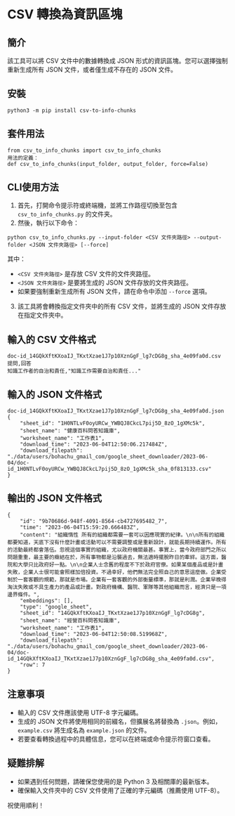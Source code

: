 # CSV 轉換為資訊區塊
## 簡介
該工具可以將 CSV 文件中的數據轉換成 JSON 形式的資訊區塊。您可以選擇強制重新生成所有 JSON 文件，或者僅生成不存在的 JSON 文件。

## 安裝
```
python3 -m pip install csv-to-info-chunks
```

## 套件用法
```
from csv_to_info_chunks import csv_to_info_chunks
用法的定義：
def csv_to_info_chunks(input_folder, output_folder, force=False)
```

## CLI使用方法
1. 首先，打開命令提示符或終端機，並將工作路徑切換至包含 `csv_to_info_chunks.py` 的文件夹。
2. 然後，執行以下命令：
```
python csv_to_info_chunks.py --input-folder <CSV 文件夾路徑> --output-folder <JSON 文件夾路徑> [--force]
```
其中：
- `<CSV 文件夾路徑>` 是存放 CSV 文件的文件夾路徑。
- `<JSON 文件夾路徑>` 是要將生成的 JSON 文件存放的文件夾路徑。
- 如果要強制重新生成所有 JSON 文件，請在命令中添加 `--force` 選項。
3. 該工具將會轉換指定文件夾中的所有 CSV 文件，並將生成的 JSON 文件存放在指定文件夾中。

## 輸入的 CSV 文件格式
```
doc-id_14GQkXftKXoaIJ_TKxtXzae1J7p10XznGgF_lg7cDG8g_sha_4e09fa0d.csv
提問,回答
知識工作者的自治和責任,"知識工作需要自治和責任..."
```

## 輸入的 JSON 文件格式
``` 
doc-id_14GQkXftKXoaIJ_TKxtXzae1J7p10XznGgF_lg7cDG8g_sha_4e09fa0d.json
{
    "sheet_id": "1H0NTLvF0oyURCw_YWBQJ8CkcL7pij5D_8zO_1gXMc5k",
    "sheet_name": "健康百科問答知識庫",
    "worksheet_name": "工作表1",
    "download_time": "2023-06-04T12:50:06.217484Z",
    "download_filepath": "./data/users/bohachu_gmail_com/google_sheet_downloader/2023-06-04/doc-id_1H0NTLvF0oyURCw_YWBQJ8CkcL7pij5D_8zO_1gXMc5k_sha_0f813133.csv"
}
```

## 輸出的 JSON 文件格式
```
{
    "id": "9b70686d-948f-4091-8564-cb4727695482_7",
    "time": "2023-06-04T15:59:20.666483Z",
    "content": "組織惰性 所有的組織都需要一套可以因應現實的紀律。\n\n所有的組織都要知道，天底下沒有什麼計畫或活動可以不需要調整或是重新設計，就能長期持續運作。所有的活動最終都會落伍。忽視這個事實的組織，尤以政府機關最甚。事實上，當今政府部門之所以問題重重，最主要的癥結在於，所有事物都是沿襲過去，無法適時擺脫昨日的牽絆。這方面，醫院和大學只比政府好一點。\n\n企業人士念舊的程度不下於政府官僚。如果某個產品或是計畫失敗，企業人士很可能會照樣加倍投資。不過幸好，他們無法完全照自己的意思這麼做。企業受制於一套客觀的規範，那就是市場。企業有一套客觀的外部衡量標準，那就是利潤。企業早晚得淘汰失敗或不具生產力的產品或計畫。對政府機構、醫院、軍隊等其他組織而言，經濟只是一項邊界條件。",
    "embeddings": [],
    "type": "google_sheet",
    "sheet_id": "14GQkXftKXoaIJ_TKxtXzae1J7p10XznGgF_lg7cDG8g",
    "sheet_name": "經營百科問答知識庫",
    "worksheet_name": "工作表1",
    "download_time": "2023-06-04T12:50:08.519968Z",
    "download_filepath": "./data/users/bohachu_gmail_com/google_sheet_downloader/2023-06-04/doc-id_14GQkXftKXoaIJ_TKxtXzae1J7p10XznGgF_lg7cDG8g_sha_4e09fa0d.csv",
    "row": 7
}
```

## 注意事項
- 輸入的 CSV 文件應該使用 UTF-8 字元編碼。
- 生成的 JSON 文件將使用相同的前綴名，但擴展名將替換為 `.json`。例如，`example.csv` 將生成名為 `example.json` 的文件。
- 若要查看轉換過程中的具體信息，您可以在終端或命令提示符窗口查看。

## 疑難排解
- 如果遇到任何問題，請確保您使用的是 Python 3 及相關庫的最新版本。
- 確保輸入文件夾中的 CSV 文件使用了正確的字元編碼（推薦使用 UTF-8）。

祝使用順利！
